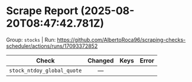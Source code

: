 # Scrape Report (2025-08-20T08:47:42.781Z)

Group: `stocks`  |  Run: https://github.com/AlbertoRoca96/scraping-checks-scheduler/actions/runs/17093372852

| Check | Changed | Keys | Error |
|---|:---:|:--|:--|
| `stock_ntdoy_global_quote` | — |  |  |
